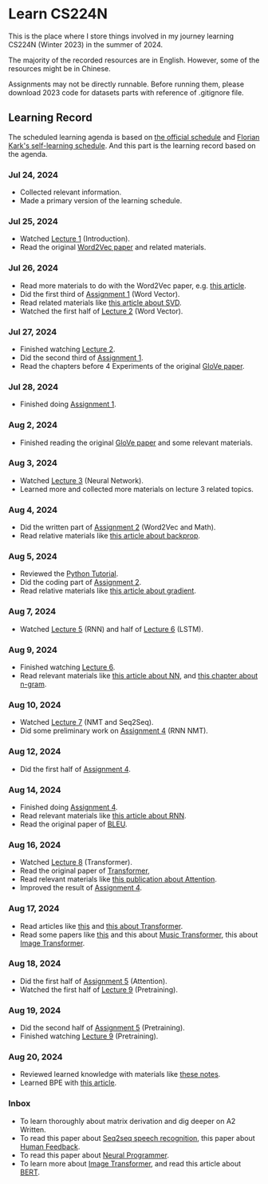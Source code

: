 # Learn CS224N

This is the place where I store things involved in my journey learning CS224N (Winter 2023) in the summer of 2024. 

The majority of the recorded resources are in English. However, some of the resources might be in Chinese.

Assignments may not be directly runnable. Before running them, please download 2023 code for datasets parts with reference of .gitignore file.

## Learning Record

The scheduled learning agenda is based on [the official schedule](https://web.stanford.edu/class/archive/cs/cs224n/cs224n.1234/index.html#schedule) and [Florian Kark's self-learning schedule](https://github.com/floriankark/cs224n-win2223?tab=readme-ov-file#my-schedule). And this part is the learning record based on the agenda.

### Jul 24, 2024

- Collected relevant information.
- Made a primary version of the learning schedule.

### Jul 25, 2024

- Watched [Lecture 1](https://www.youtube.com/watch?v=rmVRLeJRkl4) (Introduction).
- Read the original [Word2Vec paper](./1-2-wordvec/23-1%20Word2vec%20Paper.pdf) and related materials.

### Jul 26, 2024

- Read more materials to do with the Word2Vec paper, e.g. [this article](https://blog.csdn.net/v_JULY_v/article/details/102708459).
- Did the first third of [Assignment 1](./1-2-wordvec/Assignment/exploring_word_vectors.ipynb) (Word Vector).
- Read related materials like [this article about SVD](https://www.cnblogs.com/prepared/p/14719788.html).
- Watched the first half of [Lecture 2](https://www.youtube.com/watch?v=gqaHkPEZAew) (Word Vector).

### Jul 27, 2024

- Finished watching [Lecture 2](https://www.youtube.com/watch?v=gqaHkPEZAew).
- Did the second third of [Assignment 1](./1-2-wordvec/Assignment/exploring_word_vectors.ipynb).
- Read the chapters before 4 Experiments of the original [GloVe paper](./1-2-wordvec/23-2%20GloVe%20Paper.pdf).

### Jul 28, 2024

- Finished doing [Assignment 1](./1-2-wordvec/Assignment/exploring_word_vectors.ipynb).

### Aug 2, 2024

- Finished reading the original [GloVe paper](./1-2-wordvec/23-2%20GloVe%20Paper.pdf) and some relevant materials.

### Aug 3, 2024 

- Watched [Lecture 3](https://www.youtube.com/watch?v=X0Jw4kgaFlg&list=PLoROMvodv4rMFqRtEuo6SGjY4XbRIVRd4&index=3) (Neural Network).
- Learned more and collected more materials on lecture 3 related topics.

### Aug 4, 2024

- Did the written part of [Assignment 2](./3-4-nn/Assignment.pdf) (Word2Vec and Math).
- Read relative materials like [this article about backprop](./3-4-nn/Resources/Yes%20you%20should%20understand%20backprop.pdf).

### Aug 5, 2024

- Reviewed the [Python Tutorial](./3-4-nn/Resources/Python%20Tutorial.ipynb).
- Did the coding part of [Assignment 2](./3-4-nn/Assignment.pdf).
- Read relative materials like [this article about gradient](./3-4-nn/Resources/Gradient%20Notes.pdf).

### Aug 7, 2024

- Watched [Lecture 5](https://www.youtube.com/watch?v=PLryWeHPcBs&list=PLoROMvodv4rMFqRtEuo6SGjY4XbRIVRd4&index=5) (RNN) and half of [Lecture 6](https://www.youtube.com/watch?v=PLryWeHPcBs&list=PLoROMvodv4rMFqRtEuo6SGjY4XbRIVRd4&index=6) (LSTM).

### Aug 9, 2024

- Finished watching [Lecture 6](https://www.youtube.com/watch?v=PLryWeHPcBs&list=PLoROMvodv4rMFqRtEuo6SGjY4XbRIVRd4&index=6).
- Read relevant materials like [this article about NN](https://cs231n.github.io/neural-networks-1), and [this chapter about n-gram](./5-6-rnn/23-5%20N-gram%20Chapter.pdf).

### Aug 10, 2024

- Watched [Lecture 7](https://www.youtube.com/watch?v=wzfWHP6SXxY&list=PLoROMvodv4rMFqRtEuo6SGjY4XbRIVRd4&index=7) (NMT and Seq2Seq).
- Did some preliminary work on [Assignment 4](./5-6-rnn/Assignment%204.pdf) (RNN NMT).

### Aug 12, 2024

- Did the first half of [Assignment 4](./5-6-rnn/Assignment%204.pdf).

### Aug 14, 2024

- Finished doing [Assignment 4](./5-6-rnn/Assignment%204.pdf).
- Read relevant materials like [this article about RNN](https://karpathy.github.io/2015/05/21/rnn-effectiveness/).
- Read the original paper of [BLEU](https://aclanthology.org/P02-1040.pdf).

### Aug 16, 2024

- Watched [Lecture 8](https://www.youtube.com/watch?v=LWMzyfvuehA&list=PLoROMvodv4rMFqRtEuo6SGjY4XbRIVRd4&index=8) (Transformer).
- Read the original paper of [Transformer](https://arxiv.org/abs/1706.03762), 
- Read relevant materials like [this publication about Attention](https://distill.pub/2016/augmented-rnns/).
- Improved the result of [Assignment 4](./5-6-rnn/Assignment%204.pdf).

### Aug 17, 2024

- Read articles like [this](https://jalammar.github.io/illustrated-transformer/) and [this about Transformer](https://research.google/blog/transformer-a-novel-neural-network-architecture-for-language-understanding/).
- Read some papers like [this](https://arxiv.org/pdf/1508.01211) and this about [Music Transformer](https://arxiv.org/pdf/1809.04281), this about [Image Transformer](https://arxiv.org/pdf/1802.05751).

### Aug 18, 2024

- Did the first half of [Assignment 5](./7-9-transformer/Assignment.pdf) (Attention).
- Watched the first half of [Lecture 9](https://www.youtube.com/watch?v=DGfCRXuNA2w&list=PLoROMvodv4rMFqRtEuo6SGjY4XbRIVRd4&index=9) (Pretraining).

### Aug 19, 2024

- Did the second half of [Assignment 5](./7-9-transformer/Assignment.pdf) (Pretraining).
- Finished watching [Lecture 9](https://www.youtube.com/watch?v=DGfCRXuNA2w&list=PLoROMvodv4rMFqRtEuo6SGjY4XbRIVRd4&index=9) (Pretraining).

### Aug 20, 2024

- Reviewed learned knowledge with materials like [these notes](https://looperxx.github.io/notes/CS224n-2019-00-Info/).
- Learned BPE with [this article](https://martinlwx.github.io/zh-cn/the-bpe-tokenizer/).

### Inbox

- To learn thoroughly about matrix derivation and dig deeper on A2 Written.
- To read this paper about [Seq2seq speech recognition](https://arxiv.org/pdf/1211.3711.pdf), this paper about [Human Feedback](https://arxiv.org/abs/2009.01325).
- To read this paper about [Neural Programmer](https://arxiv.org/pdf/1511.04834).
- To learn more about [Image Transformer](https://arxiv.org/pdf/1802.05751), and read this article about [BERT](https://jalammar.github.io/illustrated-bert/).